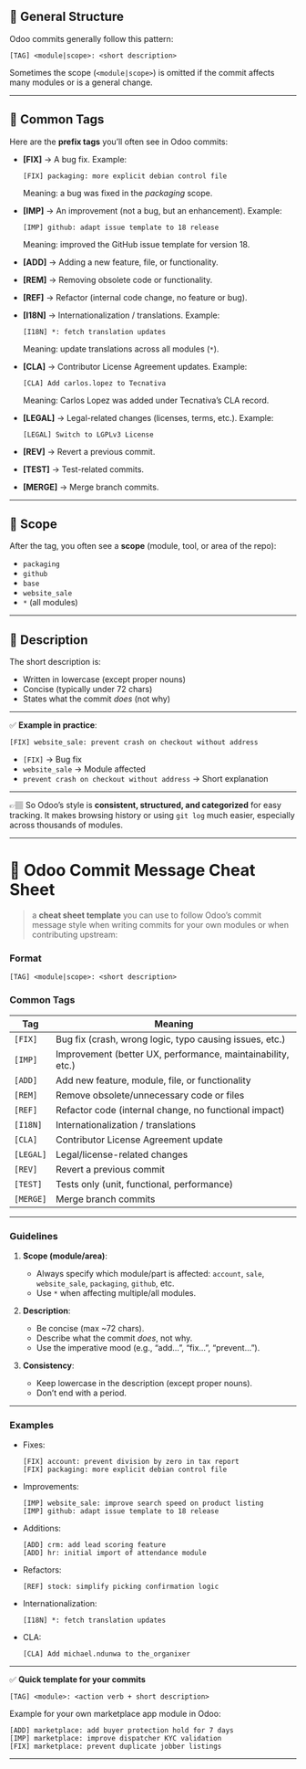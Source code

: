 

## 🔹 General Structure

Odoo commits generally follow this pattern:

```
[TAG] <module|scope>: <short description>
```

Sometimes the scope (`<module|scope>`) is omitted if the commit affects many modules or is a general change.

---

## 🔹 Common Tags

Here are the **prefix tags** you’ll often see in Odoo commits:

* **\[FIX]** → A bug fix.
  Example:

  ```
  [FIX] packaging: more explicit debian control file
  ```

  Meaning: a bug was fixed in the *packaging* scope.

* **\[IMP]** → An improvement (not a bug, but an enhancement).
  Example:

  ```
  [IMP] github: adapt issue template to 18 release
  ```

  Meaning: improved the GitHub issue template for version 18.

* **\[ADD]** → Adding a new feature, file, or functionality.

* **\[REM]** → Removing obsolete code or functionality.

* **\[REF]** → Refactor (internal code change, no feature or bug).

* **\[I18N]** → Internationalization / translations.
  Example:

  ```
  [I18N] *: fetch translation updates
  ```

  Meaning: update translations across all modules (`*`).

* **\[CLA]** → Contributor License Agreement updates.
  Example:

  ```
  [CLA] Add carlos.lopez to Tecnativa
  ```

  Meaning: Carlos Lopez was added under Tecnativa’s CLA record.

* **\[LEGAL]** → Legal-related changes (licenses, terms, etc.).
  Example:

  ```
  [LEGAL] Switch to LGPLv3 License
  ```

* **\[REV]** → Revert a previous commit.

* **\[TEST]** → Test-related commits.

* **\[MERGE]** → Merge branch commits.

---

## 🔹 Scope

After the tag, you often see a **scope** (module, tool, or area of the repo):

* `packaging`
* `github`
* `base`
* `website_sale`
* `*` (all modules)

---

## 🔹 Description

The short description is:

* Written in lowercase (except proper nouns)
* Concise (typically under 72 chars)
* States what the commit *does* (not why)

---

✅ **Example in practice**:

```
[FIX] website_sale: prevent crash on checkout without address
```

* `[FIX]` → Bug fix
* `website_sale` → Module affected
* `prevent crash on checkout without address` → Short explanation

---

👉🏽 So Odoo’s style is **consistent, structured, and categorized** for easy tracking. It makes browsing history or using `git log` much easier, especially across thousands of modules.

---


# 📝 Odoo Commit Message Cheat Sheet
>a **cheat sheet template** you can use to follow Odoo’s commit message style when writing commits for your own modules or when contributing upstream:

### **Format**

```
[TAG] <module|scope>: <short description>
```

### **Common Tags**

| Tag       | Meaning                                                     |
| --------- | ----------------------------------------------------------- |
| `[FIX]`   | Bug fix (crash, wrong logic, typo causing issues, etc.)     |
| `[IMP]`   | Improvement (better UX, performance, maintainability, etc.) |
| `[ADD]`   | Add new feature, module, file, or functionality             |
| `[REM]`   | Remove obsolete/unnecessary code or files                   |
| `[REF]`   | Refactor code (internal change, no functional impact)       |
| `[I18N]`  | Internationalization / translations                         |
| `[CLA]`   | Contributor License Agreement update                        |
| `[LEGAL]` | Legal/license-related changes                               |
| `[REV]`   | Revert a previous commit                                    |
| `[TEST]`  | Tests only (unit, functional, performance)                  |
| `[MERGE]` | Merge branch commits                                        |

---

### **Guidelines**

1. **Scope (module/area)**:

   * Always specify which module/part is affected: `account`, `sale`, `website_sale`, `packaging`, `github`, etc.
   * Use `*` when affecting multiple/all modules.

2. **Description**:

   * Be concise (max \~72 chars).
   * Describe what the commit *does*, not why.
   * Use the imperative mood (e.g., “add…”, “fix…”, “prevent…”).

3. **Consistency**:

   * Keep lowercase in the description (except proper nouns).
   * Don’t end with a period.

---

### **Examples**

* Fixes:

  ```
  [FIX] account: prevent division by zero in tax report
  [FIX] packaging: more explicit debian control file
  ```

* Improvements:

  ```
  [IMP] website_sale: improve search speed on product listing
  [IMP] github: adapt issue template to 18 release
  ```

* Additions:

  ```
  [ADD] crm: add lead scoring feature
  [ADD] hr: initial import of attendance module
  ```

* Refactors:

  ```
  [REF] stock: simplify picking confirmation logic
  ```

* Internationalization:

  ```
  [I18N] *: fetch translation updates
  ```

* CLA:

  ```
  [CLA] Add michael.ndunwa to the_organixer
  ```

---

✅ **Quick template for your commits**

```
[TAG] <module>: <action verb + short description>
```

Example for your own marketplace app module in Odoo:

```
[ADD] marketplace: add buyer protection hold for 7 days
[IMP] marketplace: improve dispatcher KYC validation
[FIX] marketplace: prevent duplicate jobber listings
```

---

